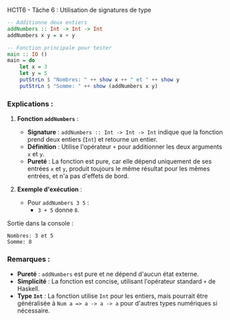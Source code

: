 HC1T6 - Tâche 6 : Utilisation de signatures de type

```haskell
-- Additionne deux entiers
addNumbers :: Int -> Int -> Int
addNumbers x y = x + y

-- Fonction principale pour tester
main :: IO ()
main = do
    let x = 3
    let y = 5
    putStrLn $ "Nombres: " ++ show x ++ " et " ++ show y
    putStrLn $ "Somme: " ++ show (addNumbers x y)
```

### Explications :

1. **Fonction `addNumbers`** :
   - **Signature** : `addNumbers :: Int -> Int -> Int` indique que la fonction prend deux entiers (`Int`) et retourne un entier.
   - **Définition** : Utilise l'opérateur `+` pour additionner les deux arguments `x` et `y`.
   - **Pureté** : La fonction est pure, car elle dépend uniquement de ses entrées `x` et `y`, produit toujours le même résultat pour les mêmes entrées, et n'a pas d'effets de bord.

2. **Exemple d'exécution** :
   - Pour `addNumbers 3 5` :
     - `3 + 5` donne `8`.

Sortie dans la console :
```
Nombres: 3 et 5
Somme: 8
```

### Remarques :
- **Pureté** : `addNumbers` est pure et ne dépend d'aucun état externe.
- **Simplicité** : La fonction est concise, utilisant l'opérateur standard `+` de Haskell.
- **Type `Int`** : La fonction utilise `Int` pour les entiers, mais pourrait être généralisée à `Num a => a -> a -> a` pour d'autres types numériques si nécessaire.
